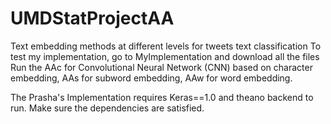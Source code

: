 # UMDStatProjectAA
Text embedding methods at different levels for tweets text classification
To test my implementation, go to MyImplementation and download all the files
Run the AAc for Convolutional Neural Network (CNN) based on character embedding, AAs for subword embedding, AAw for word embedding.

The Prasha's Implementation requires Keras==1.0 and theano backend to run. Make sure the dependencies are satisfied.
